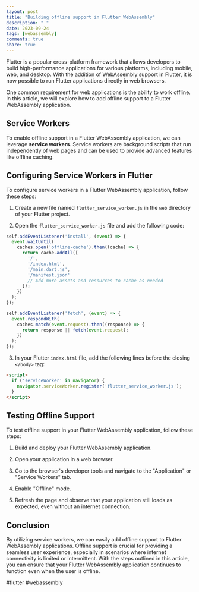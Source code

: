 ```yaml
---
layout: post
title: "Building offline support in Flutter WebAssembly"
description: " "
date: 2023-09-24
tags: [webassembly]
comments: true
share: true
---
```


Flutter is a popular cross-platform framework that allows developers to build high-performance applications for various platforms, including mobile, web, and desktop. With the addition of WebAssembly support in Flutter, it is now possible to run Flutter applications directly in web browsers.

One common requirement for web applications is the ability to work offline. In this article, we will explore how to add offline support to a Flutter WebAssembly application.

## Service Workers

To enable offline support in a Flutter WebAssembly application, we can leverage **service workers**. Service workers are background scripts that run independently of web pages and can be used to provide advanced features like offline caching.

## Configuring Service Workers in Flutter

To configure service workers in a Flutter WebAssembly application, follow these steps:

1. Create a new file named `flutter_service_worker.js` in the `web` directory of your Flutter project.

2. Open the `flutter_service_worker.js` file and add the following code:

```javascript
self.addEventListener('install', (event) => {
  event.waitUntil(
    caches.open('offline-cache').then((cache) => {
      return cache.addAll([
        '/',
        '/index.html',
        '/main.dart.js',
        '/manifest.json'
        // Add more assets and resources to cache as needed
      ]);
    })
  );
});

self.addEventListener('fetch', (event) => {
  event.respondWith(
    caches.match(event.request).then((response) => {
      return response || fetch(event.request);
    })
  );
});
```

3. In your Flutter `index.html` file, add the following lines before the closing `</body>` tag:

```html
<script>
  if ('serviceWorker' in navigator) {
    navigator.serviceWorker.register('flutter_service_worker.js');
  }
</script>
```

## Testing Offline Support

To test offline support in your Flutter WebAssembly application, follow these steps:

1. Build and deploy your Flutter WebAssembly application.

2. Open your application in a web browser.

3. Go to the browser's developer tools and navigate to the "Application" or "Service Workers" tab.

4. Enable "Offline" mode.

5. Refresh the page and observe that your application still loads as expected, even without an internet connection.

## Conclusion

By utilizing service workers, we can easily add offline support to Flutter WebAssembly applications. Offline support is crucial for providing a seamless user experience, especially in scenarios where internet connectivity is limited or intermittent. With the steps outlined in this article, you can ensure that your Flutter WebAssembly application continues to function even when the user is offline.

#flutter #webassembly